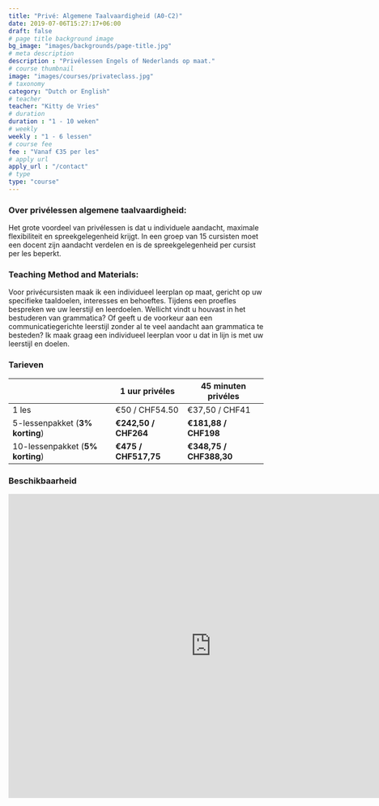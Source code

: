 ```yaml
---
title: "Privé: Algemene Taalvaardigheid (A0-C2)"
date: 2019-07-06T15:27:17+06:00
draft: false
# page title background image
bg_image: "images/backgrounds/page-title.jpg"
# meta description
description : "Privélessen Engels of Nederlands op maat."
# course thumbnail
image: "images/courses/privateclass.jpg"
# taxonomy
category: "Dutch or English"
# teacher
teacher: "Kitty de Vries"
# duration
duration : "1 - 10 weken"
# weekly
weekly : "1 - 6 lessen"
# course fee
fee : "Vanaf €35 per les"
# apply url
apply_url : "/contact"
# type
type: "course"
---
```



### Over privélessen algemene taalvaardigheid:
Het grote voordeel van privélessen is dat u individuele aandacht, maximale flexibiliteit en spreekgelegenheid krijgt. In een groep van 15 cursisten moet een docent zijn aandacht verdelen en is de spreekgelegenheid per cursist per les beperkt. 

### Teaching Method and Materials:
Voor privécursisten maak ik een individueel leerplan op maat, gericht op uw specifieke taaldoelen, interesses en behoeftes. Tijdens een proefles bespreken we uw leerstijl en leerdoelen. Wellicht vindt u houvast in het bestuderen van grammatica? Of geeft u de voorkeur aan een communicatiegerichte leerstijl zonder al te veel aandacht aan grammatica te besteden? Ik maak graag een individueel leerplan voor u dat in lijn is met uw leerstijl en doelen.


</p>

### Tarieven

| | 1 uur privéles|  45 minuten privéles|
|---|---|---|
|  1 les  | €50 / CHF54.50 | €37,50 / CHF41|
|  5-lessenpakket (__3% korting__) | __€242,50 / CHF264__ | __€181,88 / CHF198__|
|  10-lessenpakket (__5% korting__) | __€475 / CHF517,75__ | __€348,75 / CHF388,30__|

### Beschikbaarheid
<iframe src="https://calendar.google.com/calendar/embed?src=oijqsb1csqod0ecm1laeb8qgdk%40group.calendar.google.com&ctz=Europe%2FBrussels" style="border: 0" width="800" height="600" frameborder="0" scrolling="no"></iframe>
